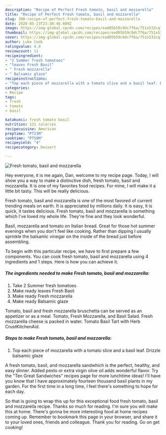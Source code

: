 ```yaml
---
description: "Recipe of Perfect Fresh tomato, basil and mozzarella"
title: "Recipe of Perfect Fresh tomato, basil and mozzarella"
slug: 300-recipe-of-perfect-fresh-tomato-basil-and-mozzarella
date: 2020-05-23T23:38:46.609Z
image: https://img-global.cpcdn.com/recipes/ead05b59c9dc7f6a/751x532cq70/fresh-tomato-basil-and-mozzarella-recipe-main-photo.jpg
thumbnail: https://img-global.cpcdn.com/recipes/ead05b59c9dc7f6a/751x532cq70/fresh-tomato-basil-and-mozzarella-recipe-main-photo.jpg
cover: https://img-global.cpcdn.com/recipes/ead05b59c9dc7f6a/751x532cq70/fresh-tomato-basil-and-mozzarella-recipe-main-photo.jpg
author: Luke Cook
ratingvalue: 4.9
reviewcount: 11
recipeingredient:
- "2 Summer fresh tomatoes"
- "leaves Fresh Basil"
- " Fresh mozzarella"
- " Balsamic glaze"
recipeinstructions:
- "Top each piece of mozzarella with a tomato slice and a basil leaf. Drizzle balsamic glaze"
categories:
- Recipe
tags:
- fresh
- tomato
- basil

katakunci: fresh tomato basil 
nutrition: 121 calories
recipecuisine: American
preptime: "PT23M"
cooktime: "PT58M"
recipeyield: "4"
recipecategory: Dessert

---
```



![Fresh tomato, basil and mozzarella](https://img-global.cpcdn.com/recipes/ead05b59c9dc7f6a/751x532cq70/fresh-tomato-basil-and-mozzarella-recipe-main-photo.jpg)

Hey everyone, it is me again, Dan, welcome to my recipe page. Today, I will show you a way to make a distinctive dish, fresh tomato, basil and mozzarella. It is one of my favorites food recipes. For mine, I will make it a little bit tasty. This will be really delicious.

Fresh tomato, basil and mozzarella is one of the most favored of current trending meals on earth. It is appreciated by millions daily. It is easy, it is quick, it tastes delicious. Fresh tomato, basil and mozzarella is something which I've loved my whole life. They're fine and they look wonderful.

Basil, mozzarella and tomato on Italian bread. Great for those hot summer evenings when you don&#39;t feel like cooking. Rather than dipping I usually sprinkle the balsamic vinegar on the inside of the bread just before assembling.


To begin with this particular recipe, we have to first prepare a few components. You can cook fresh tomato, basil and mozzarella using 4 ingredients and 1 steps. Here is how you can achieve it.

<!--inarticleads1-->

##### The ingredients needed to make Fresh tomato, basil and mozzarella:

1. Take 2 Summer fresh tomatoes
1. Make ready leaves Fresh Basil
1. Make ready  Fresh mozzarella
1. Make ready  Balsamic glaze


Tomato, basil and fresh mozzarella bruschetta can be served as an appetizer or as a meal. Tomato, Fresh Mozzarella, and Basil Salad. Fresh mozzarella cheese is packed in water. Tomato Basil Tart with Herb CrustKitchenAid. 

<!--inarticleads2-->

##### Steps to make Fresh tomato, basil and mozzarella:

1. Top each piece of mozzarella with a tomato slice and a basil leaf. Drizzle balsamic glaze


A fresh tomato, basil, and mozzarella sandwhich is the perfect, healthy, and easy dinner. Added pesto or extra virgin olive oil adds wonderful flavor. Try the &#34;Ten Great Sandwiches&#34; recipes page for more lunchtime ideas! I&#39;ll have you know that I have approximately fourteen thousand basil plants in my garden. For the first time in a long time, I feel there&#39;s something to hope for each day. 

So that is going to wrap this up for this exceptional food fresh tomato, basil and mozzarella recipe. Thanks so much for reading. I'm sure you will make this at home. There's gonna be more interesting food at home recipes coming up. Remember to bookmark this page in your browser, and share it to your loved ones, friends and colleague. Thank you for reading. Go on get cooking!
